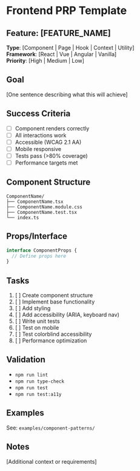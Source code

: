 # Frontend PRP Template

## Feature: [FEATURE_NAME]
**Type**: [Component | Page | Hook | Context | Utility]  
**Framework**: [React | Vue | Angular | Vanilla]  
**Priority**: [High | Medium | Low]

## Goal
[One sentence describing what this will achieve]

## Success Criteria
- [ ] Component renders correctly
- [ ] All interactions work
- [ ] Accessible (WCAG 2.1 AA)
- [ ] Mobile responsive
- [ ] Tests pass (>80% coverage)
- [ ] Performance targets met

## Component Structure
```
ComponentName/
├── ComponentName.tsx
├── ComponentName.module.css
├── ComponentName.test.tsx
└── index.ts
```

## Props/Interface
```typescript
interface ComponentProps {
  // Define props here
}
```

## Tasks
1. [ ] Create component structure
2. [ ] Implement base functionality
3. [ ] Add styling
4. [ ] Add accessibility (ARIA, keyboard nav)
5. [ ] Write unit tests
6. [ ] Test on mobile
7. [ ] Test colorblind accessibility
8. [ ] Performance optimization

## Validation
- `npm run lint`
- `npm run type-check`
- `npm run test`
- `npm run test:a11y`

## Examples
See: `examples/component-patterns/`

## Notes
[Additional context or requirements]